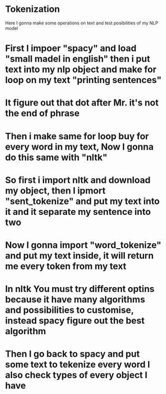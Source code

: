 # Tokenization
Here I gonna make some operations on text and test posibilities of my NLP model
# First I impoer "spacy" and load "small madel in english" then i put text into my nlp object and make for loop on my text "printing sentences" 
# It figure out that dot after Mr. it's not the end of phrase
# Then i make same for loop buy for every word in my text, Now I gonna do this same with "nltk"
# So first i import nltk and download my object, then I ipmort "sent_tokenize" and put my text into it and it separate my sentence into two
# Now I gonna import "word_tokenize" and put my text inside, it will return me every token from my text
# In nltk You must try different optins because it have many algorithms and possibilities to customise, instead spacy figure out the best algorithm
# Then I go back to spacy and put some text to tekenize every word I also check types of every object I have 
